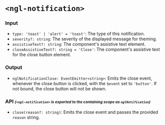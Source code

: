 # `<ngl-notification>`

### Input

  * `type: 'toast' | 'alert' = 'toast'`: The type of this notification.
  * `severity?: string`: The severity of the displayed message for theming.
  * `assistiveText?: string`:  The component's assistive text element.
  * `closeAssistiveText?: string = 'Close'`: The component's assistive text for the close button element.

### Output

  * `nglNotificationClose: EventEmitter<string>`: Emits the close event, whenever the close button is clicked,
  with the `$event` set to `'button'`. If not bound, the close button will not be shown.

### API <em style="font-size: .75rem;">(`<ngl-notification>` is exported to the containing scope as `nglNotification`)</em>

  * `close(reason?: string)`: Emits the close event and passes the provided `reason` string.
